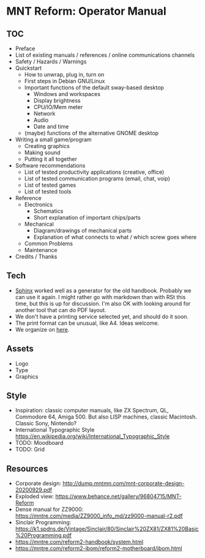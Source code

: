 # MNT Reform: Operator Manual

## TOC

- Preface
- List of existing manuals / references / online communications channels
- Safety / Hazards / Warnings
- Quickstart
  - How to unwrap, plug in, turn on
  - First steps in Debian GNU/Linux
  - Important functions of the default sway-based desktop
    - Windows and workspaces
    - Display brightness
    - CPU/IO/Mem meter
    - Network
    - Audio
    - Date and time
  - (maybe) functions of the alternative GNOME desktop
- Writing a small game/program
  - Creating graphics
  - Making sound
  - Putting it all together
- Software recommendations
  - List of tested productivity applications (creative, office)
  - List of tested communication programs (email, chat, voip)
  - List of tested games
  - List of tested tools
- Reference
  - Electronics
    - Schematics
    - Short explanation of important chips/parts
  - Mechanical
    - Diagram/drawings of mechanical parts
    - Explanation of what connects to what / which screw goes where
  - Common Problems
  - Maintenance
- Credits / Thanks

## Tech

- [Sphinx](https://www.sphinx-doc.org/en/master/) worked well as a generator for the old handbook. Probably we can use it again. I might rather go with markdown than with RSt this time, but this is up for discussion. I'm also OK with looking around for another tool that can do PDF layout.
- We don't have a printing service selected yet, and should do it soon.
- The print format can be unusual, like A4. Ideas welcome.
- We organize on [here](https://chat.mnt.re/mnt/channels/town-square).

## Assets

- Logo
- Type
- Graphics

## Style

- Inspiration: classic computer manuals, like ZX Spectrum, QL, Commodore 64, Amiga 500. But also LISP machines, classic Macintosh. Classic Sony, Nintendo?
- International Typographic Style https://en.wikipedia.org/wiki/International_Typographic_Style
- TODO: Moodboard
- TODO: Grid

## Resources

- Corporate design: http://dump.mntmn.com/mnt-corporate-design-20200929.pdf
- Exploded view: https://www.behance.net/gallery/96804715/MNT-Reform
- Dense manual for ZZ9000: https://mntre.com/media/ZZ9000_info_md/zz9000-manual-r2.pdf
- Sinclair Programming: https://k1.spdns.de/Vintage/Sinclair/80/Sinclair%20ZX81/ZX81%20Basic%20Programming.pdf
- https://mntre.com/reform2-handbook/system.html
- https://mntre.com/reform2-ibom/reform2-motherboard/ibom.html

